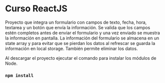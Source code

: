 # Curso ReactJS
Proyecto que integra un formulario con campos de texto, fecha, hora, textarea y un botón que envía la información. Se valida que los campos estén completos antes de enviar el formulario y una vez enviado se muestra la información en pantalla. La información del formulario se almacena en un state array y para evitar que se pierdan los datos al refrescar se guarda la información en local storage. También permite eliminar los datos.

Al descargar el proyecto ejecutar el comando para instalar los módulos de Node.
### `npm install`
